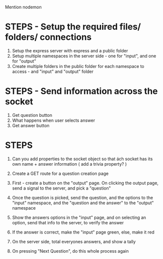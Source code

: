 Mention nodemon

# STEPS - Setup the required files/ folders/ connections
1. Setup the express server with express and a public folder
1. Setup multiple namespaces in the server side - one for "input", and one for "output"
1. Create multiple folders in the public folder for each namespace to access - and  "input" and "output" folder

# STEPS - Send information across the socket
1. Get question button
1. What happens when user selects answer
1. Get answer button

# STEPS 
1. Can you add properties to the socket object so that ách socket has its own name + answer information ( add a trivia property? )
1. Create a GET route for a question creation page



1. First - create a button on the "output" page. On clicking the output page, send a signal to the server, and pick a "question"
1. Once the question is picked, send the question, and the options to the "input" namespace, and the "question and the answer" to the "output" namespace
1. Show the answers options in the "input" page, and on selecting an option, send that info to the server, to verify the answer
1. If the answer is correct, make the "input" page green, else, make it red
1. On the server side, total everyones answers, and show a tally
1. On pressing "Next Question", do this whole process again 

